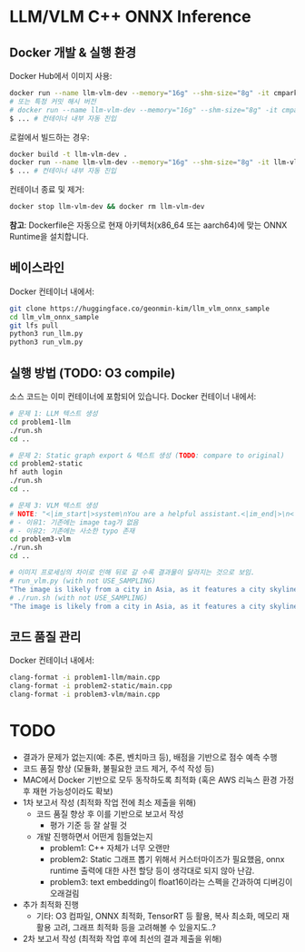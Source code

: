 # LLM/VLM C++ ONNX Inference

## Docker 개발 & 실행 환경
Docker Hub에서 이미지 사용:
```bash
docker run --name llm-vlm-dev --memory="16g" --shm-size="8g" -it cmpark0126/llm-vlm-cpp-onnx-inference:latest
# 또는 특정 커밋 해시 버전
# docker run --name llm-vlm-dev --memory="16g" --shm-size="8g" -it cmpark0126/llm-vlm-cpp-onnx-inference:{commit-hash}
$ ... # 컨테이너 내부 자동 진입
```

로컬에서 빌드하는 경우:
```bash
docker build -t llm-vlm-dev .
docker run --name llm-vlm-dev --memory="16g" --shm-size="8g" -it llm-vlm-dev
$ ... # 컨테이너 내부 자동 진입
```

컨테이너 종료 및 제거:
```bash
docker stop llm-vlm-dev && docker rm llm-vlm-dev
```

**참고**: Dockerfile은 자동으로 현재 아키텍처(x86_64 또는 aarch64)에 맞는 ONNX Runtime을 설치합니다.

## 베이스라인
Docker 컨테이너 내에서:
```bash
git clone https://huggingface.co/geonmin-kim/llm_vlm_onnx_sample
cd llm_vlm_onnx_sample
git lfs pull
python3 run_llm.py
python3 run_vlm.py
```

## 실행 방법 (TODO: O3 compile)
소스 코드는 이미 컨테이너에 포함되어 있습니다. Docker 컨테이너 내에서:
```bash
# 문제 1: LLM 텍스트 생성
cd problem1-llm
./run.sh
cd ..

# 문제 2: Static graph export & 텍스트 생성 (TODO: compare to original)
cd problem2-static
hf auth login
./run.sh
cd ..

# 문제 3: VLM 텍스트 생성
# NOTE: "<|im_start|>system\nYou are a helpful assistant.<|im_end|>\n<|im_start|>user\n<image>\nWhere do you think this image is from?<|im_end|>\n<|im_start|>assistant\n"로 prompt 변경하여 테스트 수행
# - 이유1: 기존에는 image tag가 없음
# - 이유2: 기존에는 사소한 typo 존재
cd problem3-vlm
./run.sh
cd ..

# 이미지 프로세싱의 차이로 인해 뒤로 갈 수록 결과물이 달라지는 것으로 보임.
# run_vlm.py (with not USE_SAMPLING)
"The image is likely from a city in Asia, as it features a city skyline with tall buildings, a bridge, and a large body of water. The presence of a bridge and the city's skyline suggest that it is likely a densely populated urban area with a mix of modern and traditional architecture. The night setting adds to the atmosphere of the scene, making it a visually appealing and captivating image."
# ./run.sh (with not USE_SAMPLING)
"The image is likely from a city in Asia, as it features a city skyline with tall buildings, a bridge, and a large body of water. The presence of a bridge and the city's skyline suggest that it is likely a densely populated urban area. The night view of the city also adds to the atmosphere, making it a visually appealing scene."
```

## 코드 품질 관리
Docker 컨테이너 내에서:
```bash
clang-format -i problem1-llm/main.cpp
clang-format -i problem2-static/main.cpp
clang-format -i problem3-vlm/main.cpp
```

# TODO
* 결과가 문제가 없는지(예: 추론, 벤치마크 등), 배점을 기반으로 점수 예측 수행
* 코드 품질 향상 (모듈화, 불필요한 코드 제거, 주석 작성 등)
* MAC에서 Docker 기반으로 모두 동작하도록 최적화 (혹은 AWS 리눅스 환경 가정 후 재현 가능성이라도 확보)
* 1차 보고서 작성 (최적화 작업 전에 최소 제출을 위해)
  * 코드 품질 향상 후 이를 기반으로 보고서 작성
    * 평가 기준 등 잘 살필 것
  * 개발 진행하면서 어떤게 힘들었는지
    * problem1: C++ 자체가 너무 오랜만
    * problem2: Static 그래프 뽑기 위해서 커스터마이즈가 필요했음, onnx runtime 출력에 대한 사전 할당 등이 생각대로 되지 않아 난감.
    * problem3: text embedding이 float16이라는 스펙을 간과하여 디버깅이 오래걸림
* 추가 최적화 진행
  * 기타: O3 컴파일, ONNX 최적화, TensorRT 등 활용, 복사 최소화, 메모리 재활용 고려, 그래프 최적화 등을 고려해볼 수 있을지도..?
* 2차 보고서 작성 (최적화 작업 후에 최선의 결과 제출을 위해)
